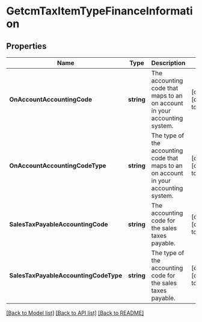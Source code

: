 # GetcmTaxItemTypeFinanceInformation

## Properties
Name | Type | Description | Notes
------------ | ------------- | ------------- | -------------
**OnAccountAccountingCode** | **string** | The accounting code that maps to an on account in your accounting system.  | [optional] [default to null]
**OnAccountAccountingCodeType** | **string** | The type of the accounting code that maps to an on account in your accounting system.  | [optional] [default to null]
**SalesTaxPayableAccountingCode** | **string** | The accounting code for the sales taxes payable.  | [optional] [default to null]
**SalesTaxPayableAccountingCodeType** | **string** | The type of the accounting code for the sales taxes payable.  | [optional] [default to null]

[[Back to Model list]](../README.md#documentation-for-models) [[Back to API list]](../README.md#documentation-for-api-endpoints) [[Back to README]](../README.md)


